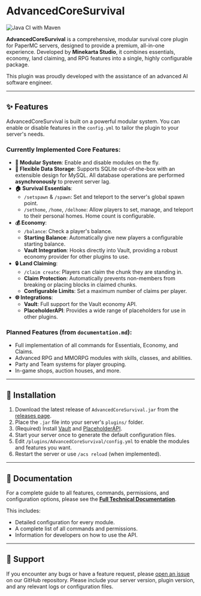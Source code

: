 # AdvancedCoreSurvival

![Java CI with Maven](https://github.com/Minekarta-Studio/AdvancedCoreSurvival/actions/workflows/maven.yml/badge.svg)

**AdvancedCoreSurvival** is a comprehensive, modular survival core plugin for PaperMC servers, designed to provide a premium, all-in-one experience. Developed by **Minekarta Studio**, it combines essentials, economy, land claiming, and RPG features into a single, highly configurable package.

This plugin was proudly developed with the assistance of an advanced AI software engineer.

---

## ✨ Features

AdvancedCoreSurvival is built on a powerful modular system. You can enable or disable features in the `config.yml` to tailor the plugin to your server's needs.

### Currently Implemented Core Features:

*   **🔌 Modular System**: Enable and disable modules on the fly.
*   **💾 Flexible Data Storage**: Supports SQLite out-of-the-box with an extensible design for MySQL. All database operations are performed **asynchronously** to prevent server lag.
*   **🏠 Survival Essentials**:
    *   `/setspawn` & `/spawn`: Set and teleport to the server's global spawn point.
    *   `/sethome`, `/home`, `/delhome`: Allow players to set, manage, and teleport to their personal homes. Home count is configurable.
*   **💰 Economy**:
    *   `/balance`: Check a player's balance.
    *   **Starting Balance**: Automatically give new players a configurable starting balance.
    *   **Vault Integration**: Hooks directly into Vault, providing a robust economy provider for other plugins to use.
*   **🔒 Land Claiming**:
    *   `/claim create`: Players can claim the chunk they are standing in.
    *   **Claim Protection**: Automatically prevents non-members from breaking or placing blocks in claimed chunks.
    *   **Configurable Limits**: Set a maximum number of claims per player.
*   **🌐 Integrations**:
    *   **Vault**: Full support for the Vault economy API.
    *   **PlaceholderAPI**: Provides a wide range of placeholders for use in other plugins.

### Planned Features (from `documentation.md`):

*   Full implementation of all commands for Essentials, Economy, and Claims.
*   Advanced RPG and MMORPG modules with skills, classes, and abilities.
*   Party and Team systems for player grouping.
*   In-game shops, auction houses, and more.

---

## 🚀 Installation

1.  Download the latest release of `AdvancedCoreSurvival.jar` from the [releases page](https://github.com/Minekarta-Studio/AdvancedCoreSurvival/releases).
2.  Place the `.jar` file into your server's `plugins/` folder.
3.  (Required) Install [Vault](https://www.spigotmc.org/resources/vault.34315/) and [PlaceholderAPI](https://www.spigotmc.org/resources/placeholderapi.6245/).
4.  Start your server once to generate the default configuration files.
5.  Edit `/plugins/AdvancedCoreSurvival/config.yml` to enable the modules and features you want.
6.  Restart the server or use `/acs reload` (when implemented).

---

## 📖 Documentation

For a complete guide to all features, commands, permissions, and configuration options, please see the **[Full Technical Documentation](documentation.md)**.

This includes:
- Detailed configuration for every module.
- A complete list of all commands and permissions.
- Information for developers on how to use the API.

---

## 💬 Support

If you encounter any bugs or have a feature request, please [open an issue](https://github.com/Minekarta-Studio/AdvancedCoreSurvival/issues) on our GitHub repository. Please include your server version, plugin version, and any relevant logs or configuration files.
